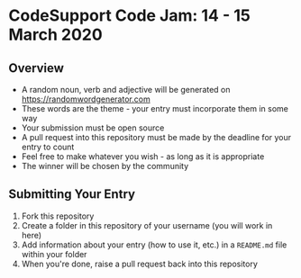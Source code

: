 # CodeSupport Code Jam: 14 - 15 March 2020

## Overview
- A random noun, verb and adjective will be generated on <https://randomwordgenerator.com>
- These words are the theme - your entry must incorporate them in some way
- Your submission must be open source
- A pull request into this repository must be made by the deadline for your entry to count
- Feel free to make whatever you wish - as long as it is appropriate
- The winner will be chosen by the community

## Submitting Your Entry
1. Fork this repository
2. Create a folder in this repository of your username (you will work in here)
3. Add information about your entry (how to use it, etc.) in a `README.md` file within your folder
4. When you're done, raise a pull request back into this repository
